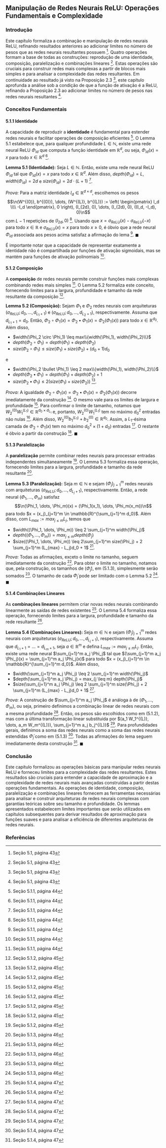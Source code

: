 ## Manipulação de Redes Neurais ReLU: Operações Fundamentais e Complexidade

### Introdução
Este capítulo formaliza a combinação e manipulação de redes neurais ReLU, refinando resultados anteriores ao adicionar limites no número de pesos que as redes neurais resultantes possuem [^43]. Quatro operações formam a base de todas as construções: reprodução de uma identidade, composição, paralelização e combinações lineares [^43]. Estas operações são cruciais para construir redes mais complexas a partir de blocos mais simples e para analisar a complexidade das redes resultantes. Em continuidade ao resultado já visto na Proposição 2.3 [^43], este capítulo aprofunda a análise sob a condição de que a função de ativação é a ReLU, refinando a Proposição 2.3 ao adicionar limites no número de pesos nas redes neurais resultantes [^43].

### Conceitos Fundamentais

#### 5.1.1 Identidade
A capacidade de reproduzir a **identidade** é fundamental para estender redes neurais e facilitar operações de composição eficientes [^44]. O Lemma 5.1 estabelece que, para qualquer profundidade $L \in \mathbb{N}$, existe uma rede neural ReLU $\Phi_{id}$ que computa a função identidade em $\mathbb{R}^d$, ou seja, $\Phi_{id}(x) = x$ para todo $x \in \mathbb{R}^d$ [^44].

**Lemma 5.1 (Identidade):** Seja $L \in \mathbb{N}$. Então, existe uma rede neural ReLU $\Phi_{id}$ tal que $\Phi_{id}(x) = x$ para todo $x \in \mathbb{R}^d$. Além disso, $depth(\Phi_{id}) = L$, $width(\Phi_{id}) = 2d$ e $size(\Phi_{id}) = 2d \cdot (L+1)$ [^44].

*Prova:* Para a matriz identidade $I_d \in \mathbb{R}^{d \times d}$, escolhemos os pesos
$$\n(W^{(0)}, b^{(0)}), \dots, (W^{(L)}, b^{(L)}) := \left( \begin{pmatrix} I_d \\\\ -I_d \end{pmatrix}, 0 \right), (I_{2d}, 0), \dots, (I_{2d}, 0), ((I_d, -I_d), 0)\n$$
com $L-1$ repetições de $(I_{2d}, 0)$ [^44]. Usando que $x = \sigma_{ReLU}(x) - \sigma_{ReLU}(-x)$ para todo $x \in \mathbb{R}$ e $\sigma_{ReLU}(x) = x$ para todo $x \geq 0$, é óbvio que a rede neural $\Phi_{id}$ associada aos pesos acima satisfaz a afirmação do lema [^44]. $\blacksquare$

É importante notar que a capacidade de representar exatamente a identidade não é compartilhada por funções de ativação sigmoidais, mas se mantém para funções de ativação polinomiais [^44].

#### 5.1.2 Composição
A **composição** de redes neurais permite construir funções mais complexas combinando redes mais simples [^44]. O Lemma 5.2 formaliza este conceito, fornecendo limites para a largura, profundidade e tamanho da rede resultante da composição [^45].

**Lemma 5.2 (Composição):** Sejam $\Phi_1$ e $\Phi_2$ redes neurais com arquiteturas $(\sigma_{ReLU}; d_0, \dots, d_{L_1+1})$ e $(\sigma_{ReLU}; d_0, \dots, d_{L_2+1})$, respectivamente. Assuma que $d_{L_1+1} = d_0$. Então, $\Phi_2 \circ \Phi_1(x) = \Phi_2 \bullet \Phi_1(x) = \Phi_2(\Phi_1(x))$ para todo $x \in \mathbb{R}^{d_0}$. Além disso,
*   $width(\Phi_2 \circ \Phi_1) \leq max\\{width(\Phi_1), width(\Phi_2)\\}$
*   $depth(\Phi_2 \circ \Phi_1) = depth(\Phi_1) + depth(\Phi_2)$
*   $size(\Phi_2 \circ \Phi_1) \leq size(\Phi_1) + size(\Phi_2) + (d_0 + 1)d_0$

e
*   $width(\Phi_2 \bullet \Phi_1) \leq 2 max\\{width(\Phi_1), width(\Phi_2)\\}$
*   $depth(\Phi_2 \bullet \Phi_1) = depth(\Phi_1) + depth(\Phi_2) + 1$
*   $size(\Phi_2 \bullet \Phi_1) \leq 2(size(\Phi_1) + size(\Phi_2))$ [^45].

*Prova:* A igualdade $\Phi_2 \circ \Phi_1(x) = \Phi_2 \bullet \Phi_1(x) = \Phi_2(\Phi_1(x))$ decorre imediatamente da construção [^45]. O mesmo vale para os limites de largura e profundidade [^45]. Para confirmar o limite de tamanho, notamos que $W_2^{(0)}W_1^{(L_1)} \in \mathbb{R}^{d_0 \times d_{L_1}}$ e, portanto, $W_2^{(0)}W_1^{(L_1)}$ tem no máximo $d_0^2$ entradas não nulas [^45]. Além disso, $W_2^{(0)}b_1^{(L_1)} + b_2^{(0)} \in \mathbb{R}^{d_0}$. Assim, a $L_1$-ésima camada de $\Phi_2 \circ \Phi_1(x)$ tem no máximo $d_0^2 \times (1 + d_0)$ entradas [^45]. O restante é óbvio a partir da construção [^45]. $\blacksquare$

#### 5.1.3 Paralelização
A **paralelização** permite combinar redes neurais para processar entradas independentes simultaneamente [^45]. O Lemma 5.3 formaliza essa operação, fornecendo limites para a largura, profundidade e tamanho da rede resultante [^46].

**Lemma 5.3 (Paralelização):** Seja $m \in \mathbb{N}$ e sejam $(\Phi_j)_{j=1}^m$ redes neurais com arquiteturas $(\sigma_{ReLU}; d_0, \dots, d_{L_j+1})$, respectivamente. Então, a rede neural $(\Phi_1, \dots, \Phi_m)$ satisfaz
$$\n(\Phi_1, \dots, \Phi_m)(x) = (\Phi_1(x_1), \dots, \Phi_m(x_m))\n$$
para todo $x = (x_j)_{j=1}^m \in \mathbb{R}^{\sum_{j=1}^m d_0}$. Além disso, com $L_{max} := max_{j \leq m} L_j$, temos que
*   $width((\Phi_1, \dots, \Phi_m)) \leq 2 \sum_{j=1}^m width(\Phi_j)$
*   $depth((\Phi_1, \dots, \Phi_m)) = max_{j \leq m} depth(\Phi_j)$
*   $size((\Phi_1, \dots, \Phi_m)) \leq 2\sum_{j=1}^m size(\Phi_j) + 2 \sum_{j=1}^m (L_{max} - L_j)d_0 + 1$ [^46].

*Prova:* Todas as afirmações, exceto o limite no tamanho, seguem imediatamente da construção [^46]. Para obter o limite no tamanho, notamos que, pela construção, os tamanhos de $(\tilde{\Phi}_j)$, em (5.1.3), simplesmente serão somados [^46]. O tamanho de cada $\tilde{\Phi}_j$ pode ser limitado com o Lemma 5.2 [^46]. $\blacksquare$

#### 5.1.4 Combinações Lineares
As **combinações lineares** permitem criar novas redes neurais combinando linearmente as saídas de redes existentes [^47]. O Lemma 5.4 formaliza essa operação, fornecendo limites para a largura, profundidade e tamanho da rede resultante [^47].

**Lemma 5.4 (Combinações Lineares):** Seja $m \in \mathbb{N}$ e sejam $(\Phi_j)_{j=1}^m$ redes neurais com arquiteturas $(\sigma_{ReLU}; d_0, \dots, d_{L_j+1})$, respectivamente. Assuma que $d_{L_1+1} = \dots = d_{L_m+1}$, seja $a \in \mathbb{R}^m$ e defina $L_{max} := max_{j \leq m} L_j$. Então, existe uma rede neural $\sum_{j=1}^m a_j \Phi_j$ tal que $(\sum_{j=1}^m a_j \Phi_j)(x) = \sum_{j=1}^m a_j \Phi_j(x)$ para todo $x = (x_j)_{j=1}^m \in \mathbb{R}^{\sum_{j=1}^m d_0}$. Além disso,
*   $width(\sum_{j=1}^m a_j \Phi_j) \leq 2 \sum_{j=1}^m width(\Phi_j)$
*   $depth(\sum_{j=1}^m a_j \Phi_j) = max_{j \leq m} depth(\Phi_j)$
*   $size(\sum_{j=1}^m a_j \Phi_j) \leq 2 \sum_{j=1}^m size(\Phi_j) + 2 \sum_{j=1}^m (L_{max} - L_j)d_0 + 1$ [^47].

*Prova:* A construção de $\sum_{j=1}^m a_j \Phi_j$ é análoga à de $(\Phi_1, \dots, \Phi_m)$, ou seja, primeiro definimos a combinação linear de redes neurais com a mesma profundidade [^47]. Então, os pesos são escolhidos como em (5.1.2), mas com a última transformação linear substituída por $(a_1 W_1^{(L)}, \dots, a_m W_m^{(L)}), \sum_{j=1}^m a_j b_j^{(L)}$ [^47]. Para profundidades gerais, definimos a soma das redes neurais como a soma das redes neurais estendidas $\tilde{\Phi}_j$ como em (5.1.3) [^47]. Todas as afirmações do lema seguem imediatamente desta construção [^47]. $\blacksquare$

### Conclusão
Este capítulo formalizou as operações básicas para manipular redes neurais ReLU e forneceu limites para a complexidade das redes resultantes. Estes resultados são cruciais para entender a capacidade de aproximação e a complexidade de redes neurais mais avançadas construídas a partir destas operações fundamentais. As operações de identidade, composição, paralelização e combinações lineares fornecem as ferramentas necessárias para analisar e construir arquiteturas de redes neurais complexas com garantias teóricas sobre seu tamanho e profundidade. Os lemmas apresentados estabelecem limites importantes que serão utilizados em capítulos subsequentes para derivar resultados de aproximação para funções suaves e para analisar a eficiência de diferentes arquiteturas de redes neurais.

### Referências
[^43]: Seção 5.1, página 43
[^44]: Seção 5.1.1, página 44
[^45]: Seção 5.1.2, página 45
[^46]: Seção 5.1.3, página 46
[^47]: Seção 5.1.4, página 47
<!-- END -->